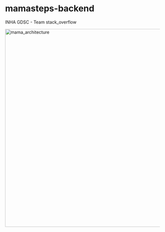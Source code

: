 # mamasteps-backend
INHA GDSC - Team stack_overflow

<img width="647" alt="mama_architecture" src="https://github.com/INHAGDSC-stack-overflow/mamasteps-backend/assets/126947828/0fa6d440-dcfd-4b05-92b0-ff5d955f96eb">
